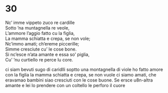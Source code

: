 # 30  
  
Nc’ imme vippeto zuco re cardille  
Sotto ’na muntagnella re veole,  
L’ammore l’aggio fatto cu la figlia,  
La mamma schiatta e crepa, se non vole;  
Nc’immo amati; ch’ereme piccerille;  
Simme cresciute cu’ le cose bone.  
Si nc’esce n’ata amante e essa so’ piglia,  
Cu’ ’nu curtiello re perce lu core.

ci siam bevuti sugo di caridlli
soptto una montagnella di viole
ho fatto amore con la figlia
la mamma schiatta e crepa, se non vuole
ci siamo amati, che eravamao bambini
siao cresciuti con le cose buone.
Se ersce u8n-altra amante e lei lo prendere
con un coltello le perforo il cuore
